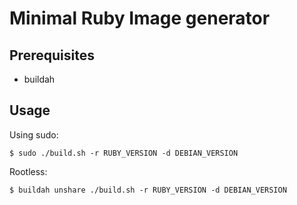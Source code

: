 # Minimal Ruby Image generator

## Prerequisites
* buildah

## Usage

Using sudo:
```
$ sudo ./build.sh -r RUBY_VERSION -d DEBIAN_VERSION
```

Rootless:
```
$ buildah unshare ./build.sh -r RUBY_VERSION -d DEBIAN_VERSION
```
